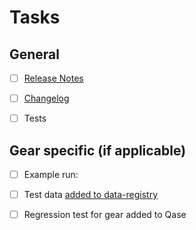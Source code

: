 # Tasks

## General

- [ ] [Release Notes](https://gitlab.com/flywheel-io/flywheel-apps/templates/skeleton/-/blob/main/CONTRIBUTING.md#populating-release-notes)

- [ ] [Changelog](https://gitlab.com/flywheel-io/flywheel-apps/templates/skeleton/-/blob/main/CONTRIBUTING.md#adding-changelog-entry)

- [ ] Tests

## Gear specific (if applicable)

- [ ] Example run:

- [ ] Test data [added to data-registry](https://gitlab.com/flywheel-io/qa/data-registry/)

- [ ] Regression test for gear added to Qase

